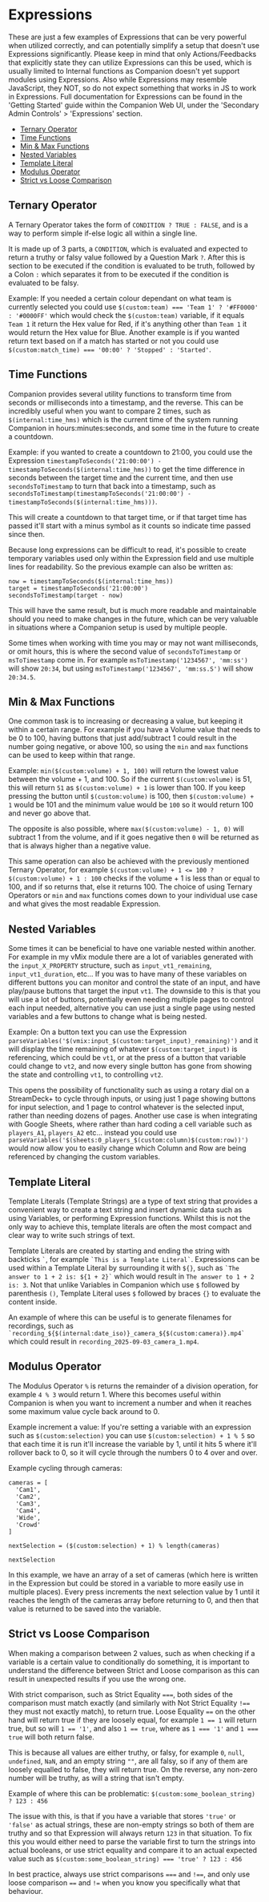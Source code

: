 # Expressions

These are just a few examples of Expressions that can be very powerful when utilized correctly, and can potentially simplify a setup that doesn't use Expressions significantly.
Please keep in mind that only Actions/Feedbacks that explicitly state they can utilize Expressions can this be used, which is usually limited to Internal functions as Companion doesn't yet support modules using Expressions. Also while Expressions may resemble JavaScript, they NOT, so do not expect something that works in JS to work in Expressions.
Full documentation for Expressions can be found in the 'Getting Started' guide within the Companion Web UI, under the 'Secondary Admin Controls' > 'Expressions' section.

- [Ternary Operator](#ternary-operator)
- [Time Functions](#time-functions)
- [Min & Max Functions](#min--max-functions)
- [Nested Variables](#nested-variables)
- [Template Literal](#template-literal)
- [Modulus Operator](#modulus-operator)
- [Strict vs Loose Comparison](#strict-vs-loose-comparison)

## Ternary Operator

A Ternary Operator takes the form of `CONDITION ? TRUE : FALSE`, and is a way to perform simple if-else logic all within a single line.

It is made up of 3 parts, a `CONDITION`, which is evaluated and expected to return a truthy or falsy value followed by a Question Mark `?`. After this is section to be executed if the condition is evaluated to be truth, followed by a Colon `:` which separates it from to be executed if the condition is evaluated to be falsy.

Example: If you needed a certain colour dependant on what team is currently selected you could use `$(custom:team) === 'Team 1' ? '#FF0000' : '#0000FF'` which would check the `$(custom:team)` variable, if it equals `Team 1` it return the Hex value for Red, if it's anything other than `Team 1` it would return the Hex value for Blue. Another example is if you wanted return text based on if a match has started or not you could use `$(custom:match_time) === '00:00' ? 'Stopped' : 'Started'`.

## Time Functions

Companion provides several utility functions to transform time from seconds or milliseconds into a timestamp, and the reverse. This can be incredibly useful when you want to compare 2 times, such as `$(internal:time_hms)` which is the current time of the system running Companion in hours:minutes:seconds, and some time in the future to create a countdown.

Example: if you wanted to create a countdown to 21:00, you could use the Expression `timestampToSeconds('21:00:00') - timestampToSeconds($(internal:time_hms))` to get the time difference in seconds between the target time and the current time, and then use `secondsToTimestamp` to turn that back into a timestamp, such as `secondsToTimestamp(timestampToSeconds('21:00:00') - timestampToSeconds($(internal:time_hms)))`.

This will create a countdown to that target time, or if that target time has passed it'll start with a minus symbol as it counts so indicate time passed since then.

Because long expressions can be difficult to read, it's possible to create temporary variables used only within the Expression field and use multiple lines for readability. So the previous example can also be written as:

```
now = timestampToSeconds($(internal:time_hms))
target = timestampToSeconds('21:00:00')
secondsToTimestamp(target - now)
```

This will have the same result, but is much more readable and maintainable should you need to make changes in the future, which can be very valuable in situations where a Companion setup is used by multiple people.

Some times when working with time you may or may not want milliseconds, or omit hours, this is where the second value of `secondsToTimestamp` or `msToTimestamp` come in. For example `msToTimestamp('1234567', 'mm:ss')` will show `20:34`, but using `msToTimestamp('1234567', 'mm:ss.S')` will show `20:34.5`.

## Min & Max Functions

One common task is to increasing or decreasing a value, but keeping it within a certain range. For example if you have a Volume value that needs to be 0 to 100, having buttons that just add/subtract 1 could result in the number going negative, or above 100, so using the `min` and `max` functions can be used to keep within that range.

Example: `min($(custom:volume) + 1, 100)` will return the lowest value between the volume + 1, and 100. So if the current `$(custom:volume)` is 51, this will return `51` as `$(custom:volume) + 1` is lower than 100. If you keep pressing the button until `$(custom:volume)` is 100, then `$(custom:volume) + 1` would be 101 and the minimum value would be `100` so it would return 100 and never go above that.

The opposite is also possible, where `max($(custom:volume) - 1, 0)` will subtract 1 from the volume, and if it goes negative then `0` will be returned as that is always higher than a negative value.

This same operation can also be achieved with the previously mentioned Ternary Operator, for example `$(custom:volume) + 1 <= 100 ? $(custom:volume) + 1 : 100` checks if the volume + 1 is less than or equal to 100, and if so returns that, else it returns 100. The choice of using Ternary Operators or `min` and `max` functions comes down to your individual use case and what gives the most readable Expression.

## Nested Variables

Some times it can be beneficial to have one variable nested within another. For example in my vMix module there are a lot of variables generated with the `input_X_PROPERTY` structure, such as `input_vt1_remaining`, `input_vt1_duration`, etc... If you was to have many of these variables on different buttons you can monitor and control the state of an input, and have play/pause buttons that target the input `vt1`. The downside to this is that you will use a lot of buttons, potentially even needing multiple pages to control each input needed, alternative you can use just a single page using nested variables and a few buttons to change what is being nested.

Example: On a button text you can use the Expression `parseVariables('$(vmix:input_$(custom:target_input)_remaining)')` and it will display the time remaining of whatever `$(custom:target_input)` is referencing, which could be `vt1`, or at the press of a button that variable could change to `vt2`, and now every single button has gone from showing the state and controlling `vt1`, to controlling `vt2`.

This opens the possibility of functionality such as using a rotary dial on a StreamDeck+ to cycle through inputs, or using just 1 page showing buttons for input selection, and 1 page to control whatever is the selected input, rather than needing dozens of pages. Another use case is when integrating with Google Sheets, where rather than hard coding a cell variable such as `players_A1`, `players_A2` etc... instead you could use `parseVariables('$(sheets:0_players_$(custom:column)$(custom:row))')` would now allow you to easily change which Column and Row are being referenced by changing the custom variables.

## Template Literal

Template Literals (Template Strings) are a type of text string that provides a convenient way to create a text string and insert dynamic data such as using Variables, or performing Expression functions. Whilst this is not the only way to achieve this, template literals are often the most compact and clear way to write such strings of text.

Template Literals are created by starting and ending the string with backticks `` ` ``, for example `` `This is a Template Literal` ``. Expressions can be used within a Template Literal by surrounding it with `${}`, such as `` `The answer to 1 + 2 is: ${1 + 2}` `` which would result in `The answer to 1 + 2 is: 3`. Not that unlike Variables in Companion which use `$` followed by parenthesis `()`, Template Literal uses `$` followed by braces `{}` to evaluate the content inside.

An example of where this can be useful is to generate filenames for recordings, such as `` `recording_${$(internal:date_iso)}_camera_${$(custom:camera)}.mp4` `` which could result in `recording_2025-09-03_camera_1.mp4`.

## Modulus Operator

The Modulus Operator `%` is returns the remainder of a division operation, for example `4 % 3` would return 1. Where this becomes useful within Companion is when you want to increment a number and when it reaches some maximum value cycle back around to 0.

Example increment a value:
If you're setting a variable with an expression such as `$(custom:selection)` you can use `$(custom:selection) + 1 % 5` so that each time it is run it'll increase the variable by 1, until it hits 5 where it'll rollover back to 0, so it will cycle through the numbers 0 to 4 over and over.

Example cycling through cameras:

```
cameras = [
  'Cam1',
  'Cam2',
  'Cam3',
  'Cam4',
  'Wide',
  'Crowd'
]

nextSelection = ($(custom:selection) + 1) % length(cameras)

nextSelection

```

In this example, we have an array of a set of cameras (which here is written in the Expression but could be stored in a variable to more easily use in multiple places). Every press increments the next selection value by 1 until it reaches the length of the cameras array before returning to 0, and then that value is returned to be saved into the variable.


## Strict vs Loose Comparison

When making a comparison between 2 values, such as when checking if a variable is a certain value to conditionally do something, it is important to understand the difference between Strict and Loose comparison as this can result in unexpected results if you use the wrong one.

With strict comparison, such as Strict Equality `===`, both sides of the comparison must match exactly (and similarly with Not Strict Equality `!==` they must not exactly match), to return true. Loose Equality `==` on the other hand will return true if they are loosely equal, for example `1 == 1` will return true, but so will `1 == '1'`, and also `1 == true`, where as `1 === '1'` and `1 === true` will both return false.

This is because all values are either truthy, or falsy, for example `0`, `null`, `undefined`, `NaN`, and an empty string `""`, are all falsy, so if any of them are loosely equalled to false, they will return true. On the reverse, any non-zero number will be truthy, as will a string that isn't empty.

Example of where this can be problematic: 
`$(custom:some_boolean_string) ? 123 : 456`

The issue with this, is that if you have a variable that stores `'true'` or `'false'` as actual strings, these are non-empty strings so both of them are truthy and so that Expression will always return `123` in that situation. To fix this you would either need to parse the variable first to turn the strings into actual booleans, or use strict equality and compare it to an actual expected value such as `$(custom:some_boolean_string) === 'true' ? 123 : 456`

In best practice, always use strict comparisons `===` and `!==`, and only use loose comparison `==` and `!=` when you know you specifically what that behaviour.